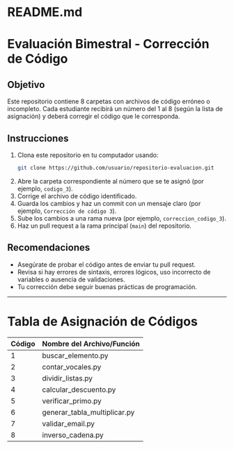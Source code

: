 # README.md

# Evaluación Bimestral - Corrección de Código

## Objetivo
Este repositorio contiene 8 carpetas con archivos de código erróneo o incompleto. Cada estudiante recibirá un número del 1 al 8 (según la lista de asignación) y deberá corregir el código que le corresponda.

## Instrucciones
1. Clona este repositorio en tu computador usando:
   ```bash
   git clone https://github.com/usuario/repositorio-evaluacion.git
   ```
2. Abre la carpeta correspondiente al número que se te asignó (por ejemplo, `codigo_3`).
3. Corrige el archivo de código identificado.
4. Guarda los cambios y haz un commit con un mensaje claro (por ejemplo, `Corrección de código 3`).
5. Sube los cambios a una rama nueva (por ejemplo, `correccion_codigo_3`).
6. Haz un pull request a la rama principal (`main`) del repositorio.

## Recomendaciones
- Asegúrate de probar el código antes de enviar tu pull request.
- Revisa si hay errores de sintaxis, errores lógicos, uso incorrecto de variables o ausencia de validaciones.
- Tu corrección debe seguir buenas prácticas de programación.

---

# Tabla de Asignación de Códigos

| Código | Nombre del Archivo/Función       |
|--------|----------------------------------|
| 1      | buscar_elemento.py               |
| 2      | contar_vocales.py                |
| 3      | dividir_listas.py                |
| 4      | calcular_descuento.py            |
| 5      | verificar_primo.py               |
| 6      | generar_tabla_multiplicar.py     |
| 7      | validar_email.py                 |
| 8      | inverso_cadena.py                |
